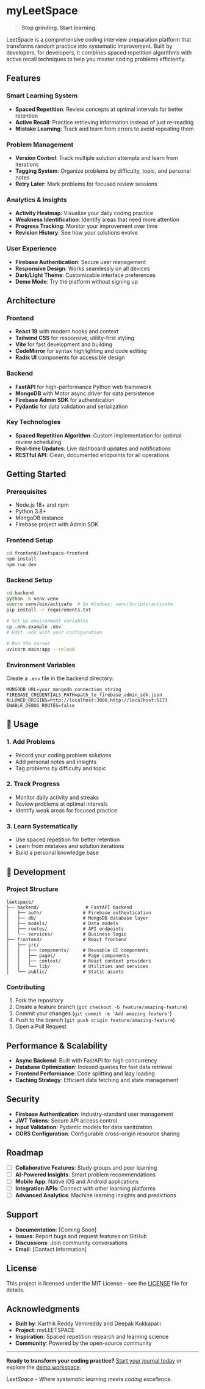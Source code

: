 # myLeetSpace

> **Stop grinding. Start learning.**

LeetSpace is a comprehensive coding interview preparation platform that transforms random practice into systematic improvement. Built by developers, for developers, it combines spaced repetition algorithms with active recall techniques to help you master coding problems efficiently.

##  Features

### **Smart Learning System**
- **Spaced Repetition**: Review concepts at optimal intervals for better retention
- **Active Recall**: Practice retrieving information instead of just re-reading
- **Mistake Learning**: Track and learn from errors to avoid repeating them

###  **Problem Management**
- **Version Control**: Track multiple solution attempts and learn from iterations
- **Tagging System**: Organize problems by difficulty, topic, and personal notes
- **Retry Later**: Mark problems for focused review sessions

### **Analytics & Insights**
- **Activity Heatmap**: Visualize your daily coding practice
- **Weakness Identification**: Identify areas that need more attention
- **Progress Tracking**: Monitor your improvement over time
- **Revision History**: See how your solutions evolve

### **User Experience**
- **Firebase Authentication**: Secure user management
- **Responsive Design**: Works seamlessly on all devices
- **Dark/Light Theme**: Customizable interface preferences
- **Demo Mode**: Try the platform without signing up

##  Architecture

### Frontend
- **React 19** with modern hooks and context
- **Tailwind CSS** for responsive, utility-first styling
- **Vite** for fast development and building
- **CodeMirror** for syntax highlighting and code editing
- **Radix UI** components for accessible design

### Backend
- **FastAPI** for high-performance Python web framework
- **MongoDB** with Motor async driver for data persistence
- **Firebase Admin SDK** for authentication
- **Pydantic** for data validation and serialization

### Key Technologies
- **Spaced Repetition Algorithm**: Custom implementation for optimal review scheduling
- **Real-time Updates**: Live dashboard updates and notifications
- **RESTful API**: Clean, documented endpoints for all operations

## Getting Started

### Prerequisites
- Node.js 18+ and npm
- Python 3.8+
- MongoDB instance
- Firebase project with Admin SDK

### Frontend Setup
```bash
cd frontend/leetspace-frontend
npm install
npm run dev
```

### Backend Setup
```bash
cd backend
python -m venv venv
source venv/bin/activate  # On Windows: venv\Scripts\activate
pip install -r requirements.txt

# Set up environment variables
cp .env.example .env
# Edit .env with your configuration

# Run the server
uvicorn main:app --reload
```

### Environment Variables
Create a `.env` file in the backend directory:
```env
MONGODB_URL=your_mongodb_connection_string
FIREBASE_CREDENTIALS_PATH=path_to_firebase_admin_sdk.json
ALLOWED_ORIGINS=http://localhost:3000,http://localhost:5173
ENABLE_DEBUG_ROUTES=false
```

## 📱 Usage

### 1. **Add Problems**
- Record your coding problem solutions
- Add personal notes and insights
- Tag problems by difficulty and topic

### 2. **Track Progress**
- Monitor daily activity and streaks
- Review problems at optimal intervals
- Identify weak areas for focused practice

### 3. **Learn Systematically**
- Use spaced repetition for better retention
- Learn from mistakes and solution iterations
- Build a personal knowledge base

## 🔧 Development

### Project Structure
```
leetspace/
├── backend/                 # FastAPI backend
│   ├── auth/               # Firebase authentication
│   ├── db/                 # MongoDB database layer
│   ├── models/             # Data models
│   ├── routes/             # API endpoints
│   └── services/           # Business logic
├── frontend/               # React frontend
│   ├── src/
│   │   ├── components/     # Reusable UI components
│   │   ├── pages/          # Page components
│   │   ├── context/        # React context providers
│   │   └── lib/            # Utilities and services
│   └── public/             # Static assets
```

### Contributing
1. Fork the repository
2. Create a feature branch (`git checkout -b feature/amazing-feature`)
3. Commit your changes (`git commit -m 'Add amazing feature'`)
4. Push to the branch (`git push origin feature/amazing-feature`)
5. Open a Pull Request

## Performance & Scalability

- **Async Backend**: Built with FastAPI for high concurrency
- **Database Optimization**: Indexed queries for fast data retrieval
- **Frontend Performance**: Code splitting and lazy loading
- **Caching Strategy**: Efficient data fetching and state management

##  Security

- **Firebase Authentication**: Industry-standard user management
- **JWT Tokens**: Secure API access control
- **Input Validation**: Pydantic models for data sanitization
- **CORS Configuration**: Configurable cross-origin resource sharing

##  Roadmap

- [ ] **Collaborative Features**: Study groups and peer learning
- [ ] **AI-Powered Insights**: Smart problem recommendations
- [ ] **Mobile App**: Native iOS and Android applications
- [ ] **Integration APIs**: Connect with other learning platforms
- [ ] **Advanced Analytics**: Machine learning insights and predictions

## Support

- **Documentation**: [Coming Soon]
- **Issues**: Report bugs and request features on GitHub
- **Discussions**: Join community conversations
- **Email**: [Contact Information]

## License

This project is licensed under the MIT License - see the [LICENSE](LICENSE) file for details.

## Acknowledgments

- **Built by**: Karthik Reddy Vemireddy and Deepak Kukkapalli
- **Project**: myLEETSPACE
- **Inspiration**: Spaced repetition research and learning science
- **Community**: Powered by the open-source community

---

**Ready to transform your coding practice?** [Start your journal today](https://myleetspace.com) or explore the [demo workspace](https://myleetspace.com/demo).

*LeetSpace - Where systematic learning meets coding excellence.*